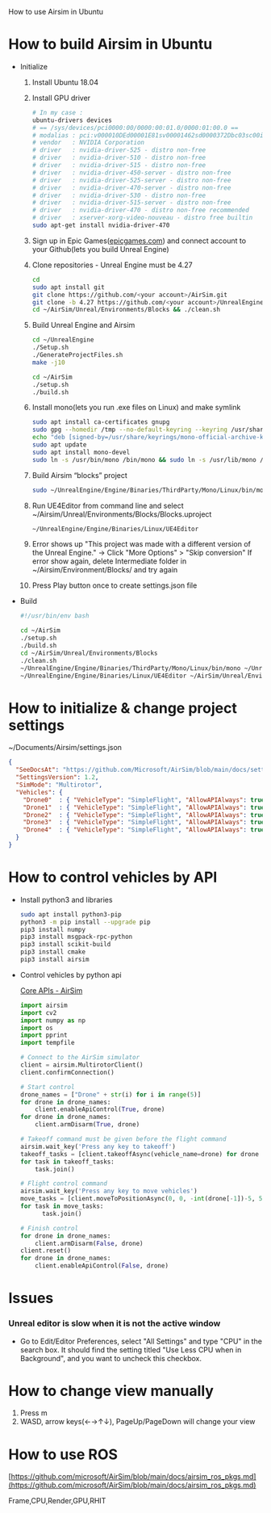  How to use Airsim in Ubuntu

# How to build Airsim in Ubuntu

- Initialize
    1. Install Ubuntu 18.04
    2. Install GPU driver
        
        ```bash
        # In my case : 
        ubuntu-drivers devices
        # == /sys/devices/pci0000:00/0000:00:01.0/0000:01:00.0 ==
        # modalias : pci:v000010DEd00001E81sv00001462sd0000372Dbc03sc00i00
        # vendor   : NVIDIA Corporation
        # driver   : nvidia-driver-525 - distro non-free
        # driver   : nvidia-driver-510 - distro non-free
        # driver   : nvidia-driver-515 - distro non-free
        # driver   : nvidia-driver-450-server - distro non-free
        # driver   : nvidia-driver-525-server - distro non-free
        # driver   : nvidia-driver-470-server - distro non-free
        # driver   : nvidia-driver-530 - distro non-free
        # driver   : nvidia-driver-515-server - distro non-free
        # driver   : nvidia-driver-470 - distro non-free recommended
        # driver   : xserver-xorg-video-nouveau - distro free builtin
        sudo apt-get install nvidia-driver-470
        ```
        
    3. Sign up in Epic Games([epicgames.com](http://epicgames.com/)) and connect account to your Github(lets you build Unreal Engine)
    4. Clone repositories - Unreal Engine must be 4.27
        
        ```bash
        cd
        sudo apt install git
        git clone https://github.com/<your account>/AirSim.git
        git clone -b 4.27 https://github.com/<your account>/UnrealEngine.git
        cd ~/AirSim/Unreal/Environments/Blocks && ./clean.sh
        ```
        
    5. Build Unreal Engine and Airsim
        
        ```bash
        cd ~/UnrealEngine
        ./Setup.sh
        ./GenerateProjectFiles.sh
        make -j10
        
        cd ~/AirSim
        ./setup.sh
        ./build.sh
        ```
        
    6. Install mono(lets you run .exe files on Linux) and make symlink
        
        ```bash
        sudo apt install ca-certificates gnupg
        sudo gpg --homedir /tmp --no-default-keyring --keyring /usr/share/keyrings/mono-official-archive-keyring.gpg --keyserver hkp://keyserver.ubuntu.com:80 --recv-keys 3FA7E0328081BFF6A14DA29AA6A19B38D3D831EF
        echo "deb [signed-by=/usr/share/keyrings/mono-official-archive-keyring.gpg] https://download.mono-project.com/repo/ubuntu stable-bionic main" | sudo tee /etc/apt/sources.list.d/mono-official-stable.list
        sudo apt update
        sudo apt install mono-devel
        sudo ln -s /usr/bin/mono /bin/mono && sudo ln -s /usr/lib/mono /lib/mono
        ```
        
    7. Build Airsim “blocks” project
        
        ```bash
        sudo ~/UnrealEngine/Engine/Binaries/ThirdParty/Mono/Linux/bin/mono ~/UnrealEngine/Engine/Binaries/DotNET/UnrealBuildTool.exe Development Linux -Project=/home/<your path>/AirSim/Unreal/Environments/Blocks/Blocks.uproject -TargetType=Editor -Progress
        ```
        
    8. Run UE4Editor from command line and select ~/Airsim/Unreal/Environments/Blocks/Blocks.uproject
        
        ```bash
        ~/UnrealEngine/Engine/Binaries/Linux/UE4Editor
        ```
        
    9. Error shows up "This project was made with a different version of the Unreal Engine." → Click "More Options" > "Skip conversion"
    If error show again, delete Intermediate folder in ~/Airsim/Environment/Blocks/ and try again
    10. Press Play button once to create settings.json file
- Build
    
    ```bash
    #!/usr/bin/env bash
    
    cd ~/AirSim
    ./setup.sh
    ./build.sh
    cd ~/AirSim/Unreal/Environments/Blocks
    ./clean.sh
    ~/UnrealEngine/Engine/Binaries/ThirdParty/Mono/Linux/bin/mono ~/UnrealEngine/Engine/Binaries/DotNET/UnrealBuildTool.exe Development Linux -Project=/home/jihwan/AirSim/Unreal/Environments/Blocks/Blocks.uproject -TargetType=Editor -Progress -maxthreads=8
    ~/UnrealEngine/Engine/Binaries/Linux/UE4Editor ~/AirSim/Unreal/Environments/Blocks/Blocks.uproject
    ```
    

# How to initialize & change project settings

~/Documents/Airsim/settings.json

```json
{
  "SeeDocsAt": "https://github.com/Microsoft/AirSim/blob/main/docs/settings.md",
  "SettingsVersion": 1.2,
  "SimMode": "Multirotor",
  "Vehicles": {
    "Drone0"  : { "VehicleType": "SimpleFlight", "AllowAPIAlways": true, "RC": {"RemoteControlID":   0, "AllowAPIWhenDisconnected": true}, "X":  5, "Y":  5, "Z": -2 },
    "Drone1"  : { "VehicleType": "SimpleFlight", "AllowAPIAlways": true, "RC": {"RemoteControlID":   0, "AllowAPIWhenDisconnected": true}, "X": 10, "Y":  5, "Z": -2 },
    "Drone2"  : { "VehicleType": "SimpleFlight", "AllowAPIAlways": true, "RC": {"RemoteControlID":   0, "AllowAPIWhenDisconnected": true}, "X": 15, "Y":  5, "Z": -2 },
    "Drone3"  : { "VehicleType": "SimpleFlight", "AllowAPIAlways": true, "RC": {"RemoteControlID":   0, "AllowAPIWhenDisconnected": true}, "X": 20, "Y":  5, "Z": -2 },
    "Drone4"  : { "VehicleType": "SimpleFlight", "AllowAPIAlways": true, "RC": {"RemoteControlID":   0, "AllowAPIWhenDisconnected": true}, "X": 25, "Y":  5, "Z": -2 }
  }
}
```

# How to control vehicles by API

- Install python3 and libraries
    
    ```bash
    sudo apt install python3-pip
    python3 -m pip install --upgrade pip
    pip3 install numpy
    pip3 install msgpack-rpc-python
    pip3 install scikit-build
    pip3 install cmake
    pip3 install airsim
    ```
    
- Control vehicles by python api
    
    [Core APIs - AirSim](https://microsoft.github.io/AirSim/apis/)
    
    ```python
    import airsim
    import cv2
    import numpy as np
    import os
    import pprint 
    import tempfile
    
    # Connect to the AirSim simulator
    client = airsim.MultirotorClient()
    client.confirmConnection()
    
    # Start control
    drone_names = ["Drone" + str(i) for i in range(5)]
    for drone in drone_names:
        client.enableApiControl(True, drone)
    for drone in drone_names:
        client.armDisarm(True, drone)
    
    # Takeoff command must be given before the flight command
    airsim.wait_key('Press any key to takeoff')
    takeoff_tasks = [client.takeoffAsync(vehicle_name=drone) for drone in drone_names]
    for task in takeoff_tasks:
        task.join()
    
    # Flight control command
    airsim.wait_key('Press any key to move vehicles')
    move_tasks = [client.moveToPositionAsync(0, 0, -int(drone[-1])-5, 5, vehicle_name=drone) for drone in drone_names]
    for task in move_tasks:
          task.join()
    
    # Finish control
    for drone in drone_names:
        client.armDisarm(False, drone)
    client.reset()
    for drone in drone_names:
        client.enableApiControl(False, drone)
    ```
    

# Issues

### Unreal editor is slow when it is not the active window

- Go to Edit/Editor Preferences, select "All Settings" and type "CPU" in the search box. It should find the setting titled "Use Less CPU when in Background", and you want to uncheck this checkbox.

# How to change view manually

1. Press m
2. WASD, arrow keys(←→↑↓), PageUp/PageDown will change your view

# How to use ROS

[https://github.com/microsoft/AirSim/blob/main/docs/airsim_ros_pkgs.md](https://github.com/microsoft/AirSim/blob/main/docs/airsim_ros_pkgs.md)

Frame,CPU,Render,GPU,RHIT
